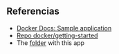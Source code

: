 ## Referencias

* [Docker Docs: Sample application](https://docs.docker.com/get-started/02_our_app/)
* [Repo docker/getting-started](https://github.com/docker/getting-started)
* The [folder](https://github.com/docker/getting-started/tree/master/app) with this app